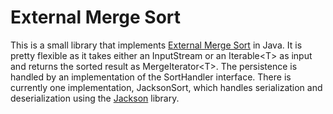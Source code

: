 External Merge Sort
======

This is a small library that implements [External Merge Sort](http://en.wikipedia.org/wiki/External_sorting) in Java. It is pretty flexible as it takes either an InputStream or an Iterable&lt;T&gt; as input and returns the sorted result as MergeIterator&lt;T&gt;. The persistence is handled by an implementation of the SortHandler interface. There is currently one implementation, JacksonSort, which handles serialization and deserialization using the [Jackson](http://jackson.codehaus.org/) library.
